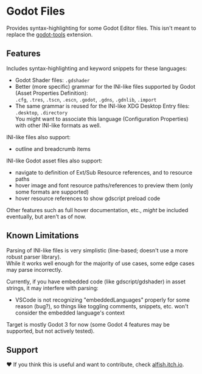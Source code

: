 # Godot Files

Provides syntax-highlighting for some Godot Editor files. This isn't meant to replace the [godot-tools] extension.

## Features

Includes syntax-highlighting and keyword snippets for these languages:
- Godot Shader files: `.gdshader`
- Better (more specific) grammar for the INI-like files supported by Godot (Asset Properties Definition):  
  `.cfg`, `.tres`, `.tscn`, `.escn`, `.godot`, `.gdns`, `.gdnlib`, `.import`
- The same grammar is reused for the INI-like XDG Desktop Entry files: `.desktop`, `.directory`  
  You might want to associate this language (Configuration Properties) with other INI-like formats as well.

INI-like files also support:
- outline and breadcrumb items

INI-like Godot asset files also support:
- navigate to definition of Ext/Sub Resource references, and to resource paths
- hover image and font resource paths/references to preview them (only some formats are supported)
- hover resource references to show gdscript preload code

Other features such as full hover documentation, etc., *might* be included eventually, but aren't as of now.

## Known Limitations

Parsing of INI-like files is very simplistic (line-based; doesn't use a more robust parser library).  
While it works well enough for the majority of use cases, some edge cases may parse incorrectly.

Currently, if you have embedded code (like gdscript/gdshader) in asset strings, it may interfere with parsing:
- VSCode is not recognizing "embeddedLanguages" properly for some reason (bug?), so things like toggling comments,
  snippets, etc. won't consider the embedded language's context

Target is mostly Godot 3 for now (some Godot 4 features may be supported, but not actively tested).

## Support

❤️ If you think this is useful and want to contribute, check [alfish.itch.io].

[godot-tools]: https://github.com/godotengine/godot-vscode-plugin
[alfish.itch.io]: https://alfish.itch.io/
